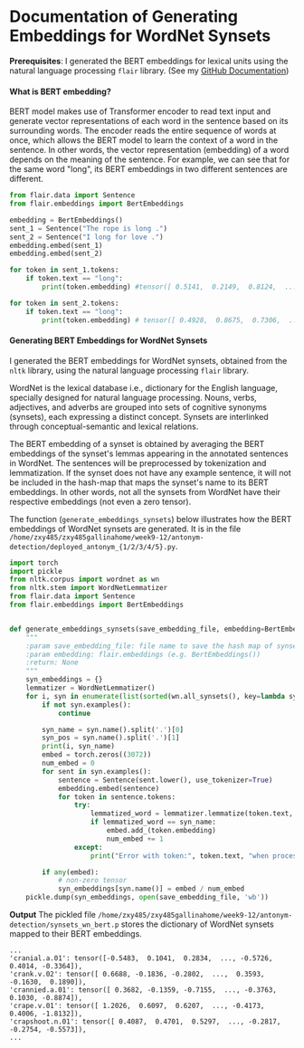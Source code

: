 # Documentation of Generating Embeddings for WordNet Synsets

**Prerequisites**: I generated the BERT embeddings for lexical units using the natural language processing `flair` library. (See my [GitHub Documentation](https://github.com/yongzx/GSoC-2019-FrameNet/blob/master/Documentation%20-%20Generating%20Embeddings%20for%20FrameNet%20Lexical%20Units.md))

#### What is BERT embedding?
BERT model makes use of Transformer encoder to read text input and generate vector representations of each word in the sentence based on its surrounding words. The encoder reads the entire sequence of words at once, which allows the BERT model to learn the context of a word in the sentence. In other words, the vector representation (embedding) of a word depends on the meaning of the sentence. For example, we can see that for the same word "long", its BERT embeddings in two different sentences are different.

```python
from flair.data import Sentence
from flair.embeddings import BertEmbeddings

embedding = BertEmbeddings()
sent_1 = Sentence("The rope is long .")
sent_2 = Sentence("I long for love .")
embedding.embed(sent_1)
embedding.embed(sent_2)

for token in sent_1.tokens:
    if token.text == "long":
        print(token.embedding) #tensor([ 0.5141,  0.2149,  0.8124,  ..., -0.1647,  0.2265,  0.0461])

for token in sent_2.tokens:
    if token.text == "long":
        print(token.embedding) # tensor([ 0.4928,  0.8675,  0.7306,  ..., -0.5213,  0.0706, -0.0010])
```

#### Generating BERT Embeddings for WordNet Synsets
I generated the BERT embeddings for WordNet synsets, obtained from the `nltk` library, using the natural language processing `flair` library. 

WordNet is the lexical database i.e., dictionary for the English language, specially designed for natural language processing. Nouns, verbs, adjectives, and adverbs are grouped into sets of cognitive synonyms (synsets), each expressing a distinct concept. Synsets are interlinked through conceptual-semantic and lexical relations.

The BERT embedding of a synset is obtained by averaging the BERT embeddings of the synset's lemmas appearing in the annotated sentences in WordNet. The sentences will be preprocessed by tokenization and lemmatization. If the synset does not have any example sentence, it will not be included in the hash-map that maps the synset's name to its BERT embeddings. In other words, not all the synsets from WordNet have their respective embeddings (not even a zero tensor). 

The function (`generate_embeddings_synsets`) below illustrates how the BERT embeddings of WordNet synsets are generated. It is in the file `/home/zxy485/zxy485gallinahome/week9-12/antonym-detection/deployed_antonym_{1/2/3/4/5}.py`.

```python
import torch
import pickle
from nltk.corpus import wordnet as wn
from nltk.stem import WordNetLemmatizer
from flair.data import Sentence
from flair.embeddings import BertEmbeddings


def generate_embeddings_synsets(save_embedding_file, embedding=BertEmbeddings()):
    """
    :param save_embedding_file: file name to save the hash map of synsets' names mapped to their respective embeddings
    :param embedding: flair.embeddings (e.g. BertEmbeddings())
    :return: None
    """
    syn_embeddings = {}
    lemmatizer = WordNetLemmatizer()
    for i, syn in enumerate(list(sorted(wn.all_synsets(), key=lambda syn: syn.name()))):
        if not syn.examples():
            continue

        syn_name = syn.name().split('.')[0]
        syn_pos = syn.name().split('.')[1]
        print(i, syn_name)
        embed = torch.zeros((3072))
        num_embed = 0
        for sent in syn.examples():
            sentence = Sentence(sent.lower(), use_tokenizer=True)
            embedding.embed(sentence)
            for token in sentence.tokens:
                try:
                    lemmatized_word = lemmatizer.lemmatize(token.text, syn_pos)
                    if lemmatized_word == syn_name:
                        embed.add_(token.embedding)
                        num_embed += 1
                except:
                    print("Error with token:", token.text, "when processing", syn.name())

        if any(embed):
            # non-zero tensor
            syn_embeddings[syn.name()] = embed / num_embed
    pickle.dump(syn_embeddings, open(save_embedding_file, 'wb'))
```

**Output**
The pickled file `/home/zxy485/zxy485gallinahome/week9-12/antonym-detection/synsets_wn_bert.p` stores the dictionary of WordNet synsets mapped to their BERT embeddings.

```
...
'cranial.a.01': tensor([-0.5483,  0.1041,  0.2834,  ..., -0.5726,  0.4014, -0.3364]),
'crank.v.02': tensor([ 0.6688, -0.1836, -0.2802,  ...,  0.3593, -0.1630,  0.1890]),
'crannied.a.01': tensor([ 0.3682, -0.1359, -0.7155,  ..., -0.3763,  0.1030, -0.8874]),
'crape.v.01': tensor([ 1.2026,  0.6097,  0.6207,  ..., -0.4173,  0.4006, -1.8132]),
'crapshoot.n.01': tensor([ 0.4087,  0.4701,  0.5297,  ..., -0.2817, -0.2754, -0.5573]),
...
```
